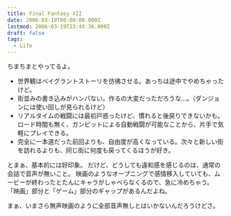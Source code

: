 ```yaml
---
title: Final Fantasy XII
date: 2006-03-19T00:00:00.000Z
lastmod: 2006-03-19T23:49:36.000Z
draft: false
tags:
  - Life
---
```


ちまちまとやってるよ。

* 世界観はベイグラントストーリを彷彿させる。あっちは途中でやめちゃったけど。
* 街並みの書き込みがハンパない。作るの大変だっただろうな…。（ダンジョンには使い回しが見られるけど）
* リアルタイムの戦闘には最初戸惑ったけど、慣れると後戻りできないかも。ロード時間も無く、ガンピットによる自動戦闘が可能なことから、片手で気軽にプレイできる。
* 完全に一本道だった前回よりも、自由度が高くなっている。次々と新しい街を訪れるよりも、同じ街に何度も戻ってくるほうが好き。

とまぁ、基本的には好印象。 だけど、どうしても違和感を感じるのは、通常の会話で音声が無いこと。 映画のようなオープニングで感情移入していても、ムービーが終わったとたんにキャラがしゃべらなくるので、急に冷めちゃう。 「映画」部分と「ゲーム」部分のギャップがあるんだよね。

まぁ、いまさら無声映画のように全部音声無しとはいかないんだろうけどさ。
